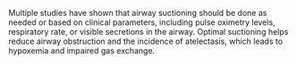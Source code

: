 Multiple studies have shown that airway suctioning should be done as needed or based on clinical parameters, including pulse oximetry levels, respiratory rate, or visible secretions in the airway. Optimal suctioning helps reduce airway obstruction and the incidence of atelectasis, which leads to hypoxemia and impaired gas exchange.
